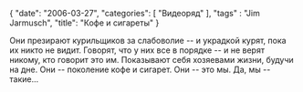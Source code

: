 {
   "date": "2006-03-27",
   "categories": [
      "Видеоряд"
   ],
   "tags" : "Jim Jarmusch",
   "title": "Кофе и сигареты"
}

Они презирают курильщиков за слабоволие -- и украдкой курят, пока их никто не видит. Говорят, что у них все в порядке -- и не верят никому, кто говорит это им. Показывают себя хозяевами жизни, будучи на дне. Они -- поколение кофе и сигарет. Они -- это мы. Да, мы -- такие...
